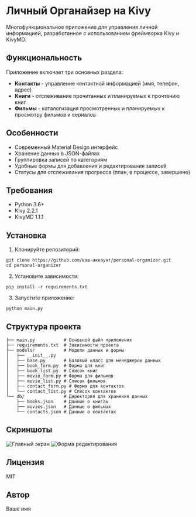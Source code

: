 # Личный Органайзер на Kivy

Многофункциональное приложение для управления личной информацией, разработанное с использованием фреймворка Kivy и KivyMD.

## Функциональность

Приложение включает три основных раздела:

- **Контакты** - управление контактной информацией (имя, телефон, адрес)
- **Книги** - отслеживание прочитанных и планируемых к прочтению книг
- **Фильмы** - каталогизация просмотренных и планируемых к просмотру фильмов и сериалов

## Особенности

- Современный Material Design интерфейс
- Хранение данных в JSON-файлах
- Группировка записей по категориям
- Удобные формы для добавления и редактирования записей
- Статусы для отслеживания прогресса (план, в процессе, завершено)

## Требования

- Python 3.6+
- Kivy 2.2.1
- KivyMD 1.1.1

## Установка

1. Клонируйте репозиторий:
```
git clone https://github.com/ваш-аккаунт/personal-organizer.git
cd personal-organizer
```

2. Установите зависимости:
```
pip install -r requirements.txt
```

3. Запустите приложение:
```
python main.py
```

## Структура проекта

```
├── main.py           # Основной файл приложения
├── requirements.txt  # Зависимости проекта
├── models/           # Модели данных и формы
│   ├── __init__.py
│   ├── base.py       # Базовый класс для менеджеров данных
│   ├── book_form.py  # Форма для книг
│   ├── book_list.py  # Список книг
│   ├── movie_form.py # Форма для фильмов
│   ├── movie_list.py # Список фильмов
│   ├── contact_form.py # Форма для контактов
│   └── contact_list.py # Список контактов
└── db/               # Директория для хранения данных
    ├── books.json    # Данные о книгах
    ├── movies.json   # Данные о фильмах
    └── contacts.json # Данные о контактах
```

## Скриншоты

![Главный экран](https://via.placeholder.com/800x600.png?text=Главный+экран)
![Форма редактирования](https://via.placeholder.com/800x600.png?text=Форма+редактирования)

## Лицензия

MIT

## Автор

Ваше имя 